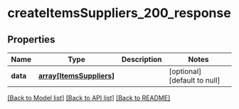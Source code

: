 # createItemsSuppliers_200_response

## Properties
Name | Type | Description | Notes
------------ | ------------- | ------------- | -------------
**data** | [**array[ItemsSuppliers]**](ItemsSuppliers.md) |  | [optional] [default to null]

[[Back to Model list]](../README.md#documentation-for-models) [[Back to API list]](../README.md#documentation-for-api-endpoints) [[Back to README]](../README.md)



